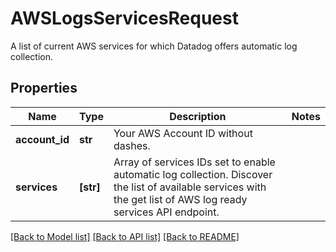 # AWSLogsServicesRequest

A list of current AWS services for which Datadog offers automatic log collection.

## Properties

| Name           | Type      | Description                                                                                                                                                     | Notes |
| -------------- | --------- | --------------------------------------------------------------------------------------------------------------------------------------------------------------- | ----- |
| **account_id** | **str**   | Your AWS Account ID without dashes.                                                                                                                             |
| **services**   | **[str]** | Array of services IDs set to enable automatic log collection. Discover the list of available services with the get list of AWS log ready services API endpoint. |

[[Back to Model list]](README.md#documentation-for-models) [[Back to API list]](README.md#documentation-for-api-endpoints) [[Back to README]](README.md)
